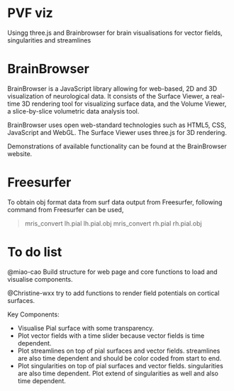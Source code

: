 # PVF viz
Usingg three.js and Brainbrowser for brain visualisations for vector fields, singularities and streamlines

# BrainBrowser
BrainBrowser is a JavaScript library allowing for web-based, 2D and 3D visualization of neurological data. It consists of the Surface Viewer, a real-time 3D rendering tool for visualizing surface data, and the Volume Viewer, a slice-by-slice volumetric data analysis tool.

BrainBrowser uses open web-standard technologies such as HTML5, CSS, JavaScript and WebGL. The Surface Viewer uses three.js for 3D rendering.

Demonstrations of available functionality can be found at the BrainBrowser website.

# Freesurfer

To obtain obj format data from surf data output from Freesurfer, following command from Freesurfer can be used,

> mris_convert lh.pial lh.pial.obj
> mris_convert rh.pial rh.pial.obj

# To do list
@miao-cao Build structure for web page and core functions to load and visualise components.

@Christine-wxx try to add functions to render field potentials on cortical surfaces.


Key Components:

 - Visualise Pial surface with some transparency.
 - Plot vector fields with a time slider because vector fields is time dependent.
 - Plot streamlines on top of pial surfaces and vector fields. streamlines are also time dependent and should be color coded from start to end.
 - Plot singularities on top of pial surfaces and vector fields. singularities are also time dependent. Plot extend of singularities as well and also time dependent.
 

